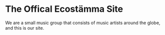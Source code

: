 # The Offical Ecostämma Site

We are a small music group that consists of music artists around the globe, and this is our site.

